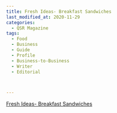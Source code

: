 ```yaml
---
title: Fresh Ideas- Breakfast Sandwiches
last_modified_at: 2020-11-29
categories:
  - QSR Magazine
tags:
  - Food
  - Business
  - Guide
  - Profile
  - Business-to-Business
  - Writer
  - Editorial 



---
```


[Fresh Ideas- Breakfast Sandwiches](http://www.ourdigitalmags.com/publication/?i=611107&ver=html5&p=21)
